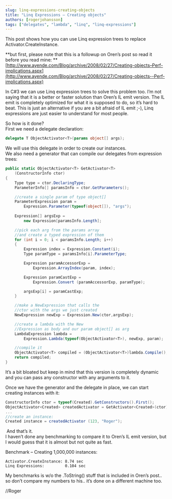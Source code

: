 ```yaml
---
slug: linq-expressions-creating-objects
title: "Linq Expressions – Creating objects"
authors: [rogerjohansson]
tags: ["delegates", "lambda", "linq", "linq-expressions"]
---
```

This post shows how you can use Linq expression trees to replace Activator.CreateInstance.

<!-- truncate -->

**but first, please note that this is a followup on Oren’s post so read it before you read mine:  **
[http://www.ayende.com/Blog/archive/2008/02/27/Creating-objects–Perf-implications.aspx](http://www.ayende.com/Blog/archive/2008/02/27/Creating-objects--Perf-implications.aspx)

In C#3 we can use Linq expression trees to solve this problem too.
I’m not saying that it is a better or faster solution than Oren’s IL emit version.
The IL emit is completely optimized for what it is supposed to do, so it’s hard to beat.
This is just an alternative if you are a bit afraid of IL emit ;-), Linq expressions are just easier to understand for most people.

So how is it done?  
First we need a delegate declaration:

```csharp
delegate T ObjectActivator<T>(params object[] args);
```

We will use this delegate in order to create our instances.  
We also need a generator that can compile our delegates from expression trees:

```csharp
public static ObjectActivator<T> GetActivator<T>
    (ConstructorInfo ctor)
{
    Type type = ctor.DeclaringType;
    ParameterInfo[] paramsInfo = ctor.GetParameters();                  

    //create a single param of type object[]
    ParameterExpression param =
        Expression.Parameter(typeof(object[]), "args");
 
    Expression[] argsExp =
        new Expression[paramsInfo.Length];            

    //pick each arg from the params array 
    //and create a typed expression of them
    for (int i = 0; i < paramsInfo.Length; i++)
    {
        Expression index = Expression.Constant(i);
        Type paramType = paramsInfo[i].ParameterType;              

        Expression paramAccessorExp =
            Expression.ArrayIndex(param, index);              

        Expression paramCastExp =
            Expression.Convert (paramAccessorExp, paramType);              

        argsExp[i] = paramCastExp;
    }                  

    //make a NewExpression that calls the
    //ctor with the args we just created
    NewExpression newExp = Expression.New(ctor,argsExp);                  

    //create a lambda with the New
    //Expression as body and our param object[] as arg
    LambdaExpression lambda =
        Expression.Lambda(typeof(ObjectActivator<T>), newExp, param);              

    //compile it
    ObjectActivator<T> compiled = (ObjectActivator<T>)lambda.Compile();
    return compiled;
}
```

It’s a bit bloated but keep in mind that this version is completely dynamic and you can pass any constructor with any arguments to it.

Once we have the generator and the delegate in place, we can start creating instances with it:

```csharp
ConstructorInfo ctor = typeof(Created).GetConstructors().First();
ObjectActivator<Created> createdActivator = GetActivator<Created>(ctor);
...
//create an instance:
Created instance = createdActivator (123, "Roger");
```

 And that’s it.  
I haven’t done any benchmarking to compare it to Oren’s IL emit version, but I would guess that it is almost but not quite as fast.

Benchmark – Creating 1,000,000 instances:

```text
Activator.CreateInstance: 8.74 sec
Linq Expressions:         0.104 sec
```

My benchmarks is w/o the .ToString() stuff that is included in Oren’s post.. so don’t compare my numbers to his.. it’s done on a different machine too.

//Roger

